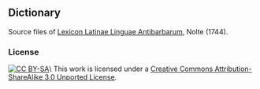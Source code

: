 ## Dictionary

Source files of [Lexicon Latinae Linguae Antibarbarum](https://latin-dict.github.io/dictionaries/Nolte1744.html), Nolte (1744).


### License

[![CC BY-SA](https://licensebuttons.net/l/by-sa/4.0/88x31.png)](https://creativecommons.org/licenses/by-sa/3.0/)\\
This work is licensed under a [Creative Commons Attribution-ShareAlike 3.0 Unported License](https://creativecommons.org/licenses/by-sa/3.0/).

